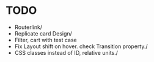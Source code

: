 # TODO

- Routerlink/
- Replicate card Design/
- Filter, cart with test case
- Fix Layout shift on hover. check Transition property./
- CSS classes instead of ID, relative units./